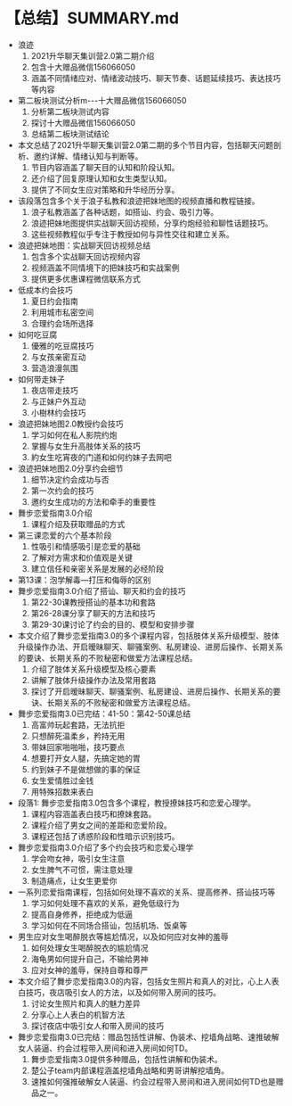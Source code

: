 # 【总结】SUMMARY.md

-   浪迹
    1.  2021升华聊天集训营2.0第二期介绍
    2.  包含十大赠品微信156066050
    3.  涵盖不同情绪应对、情绪波动技巧、聊天节奏、话题延续技巧、表达技巧等内容
-   第二板块测试分析m---十大赠品微信156066050
    1.  分析第二板块测试内容
    2.  探讨十大赠品微信156066050
    3.  总结第二板块测试结论
-   本文总结了2021升华聊天集训营2.0第二期的多个节目内容，包括聊天问题剖析、邀约详解、情绪认知与判断等。
    1.  节目内容涵盖了聊天目的认知和阶段认知。
    2.  还介绍了回复原理认知和女生类型认知。
    3.  提供了不同女生应对策略和升华经历分享。
-   该段落包含多个关于浪子私教和浪迹把妹地图的视频直播和教程链接。
    1.  浪子私教涵盖了各种话题，如搭讪、约会、吸引力等。
    2.  浪迹把妹地图提供实战聊天回访视频，分享约炮经验和聊性话题技巧。
    3.  这些视频教程似乎专注于教授如何与异性交往和建立关系。
-   浪迹把妹地图：实战聊天回访视频总结
    1.  包含多个实战聊天回访视频内容
    2.  视频涵盖不同情境下的把妹技巧和实战案例
    3.  提供更多优惠课程微信联系方式
-   低成本约会技巧
    1.  夏日约会指南
    2.  利用城市私密空间
    3.  合理约会场所选择
-   如何吃豆腐
    1.  優雅的吃豆腐技巧
    2.  与女孩亲密互动
    3.  营造浪漫氛围
-   如何带走妹子
    1.  夜店带走技巧
    2.  与正妹户外互动
    3.  小樹林约会技巧
-   浪迹把妹地图2.0教授约会技巧
    1.  学习如何在私人影院约炮
    2.  掌握与女生升高肢体关系的技巧
    3.  約女生吃宵夜的门道和如何约妹子去网吧
-   浪迹把妹地图2.0分享约会细节
    1.  细节决定约会成功与否
    2.  第一次约会的技巧
    3.  邀约女生成功的方法和牵手的重要性
-   舞步恋爱指南3.0介绍
    1.  课程介绍及获取赠品的方式
-   第三课恋爱的六个基本阶段
    1.  性吸引和情感吸引是恋爱的基础
    2.  了解对方需求和价值观是关键
    3.  建立信任和亲密关系是发展的必经阶段
-   第13课：泡学解毒—打压和侮辱的区别
-   舞步恋爱指南3.0介绍了搭讪、聊天和约会的技巧
    1.  第22-30课教授搭讪的基本功和套路
    2.  第26-28课分享了聊天的方法和技巧
    3.  第29-30课讨论了约会的目的、模型和安排步骤
-   本文介绍了舞步恋爱指南3.0的多个课程内容，包括肢体关系升级模型、肢体升级操作办法、开启暧昧聊天、聊骚案例、私房建设、进房后操作、长期关系的要诀、长期关系的不败秘密和做爱方法课程总结。
    1.  介绍了肢体关系升级模型及核心要素
    2.  讲解了肢体升级操作办法及常用套路
    3.  探讨了开启暧昧聊天、聊骚案例、私房建设、进房后操作、长期关系的要诀、长期关系的不败秘密和做爱方法课程总结。
-   舞步恋爱指南3.0已完结：41-50：第42-50课总结
    1.  高富帅玩起套路，无法抗拒
    2.  只想醉死温柔乡，矜持无用
    3.  带妹回家啪啪啪，技巧要点
    4.  想要打开女人腿，先搞定她的胃
    5.  约到妹子不是做想做的事的保证
    6.  女生爱情胜过金钱
    7.  用特殊招数来表白
-   段落1: 舞步恋爱指南3.0包含多个课程，教授撩妹技巧和恋爱心理学。
    1.  课程内容涵盖表白技巧和撩妹套路。
    2.  课程介绍了男女之间的差距和恋爱阶段。
    3.  课程还包括了诱惑阶段和性暗示识别技巧。
-   舞步恋爱指南3.0介绍了多个约会技巧和恋爱心理学
    1.  学会吻女神，吸引女生注意
    2.  女生脾气不可惯，需注意处理
    3.  制造痛点，让女生更爱你
-   一系列恋爱指南课程，包括如何处理不喜欢的关系、提高修养、搭讪技巧等
    1.  学习如何处理不喜欢的关系，避免低级行为
    2.  提高自身修养，拒绝成为低逼
    3.  学习如何在不同场合搭讪，包括机场、饭桌等
-   男生应对女生喝醉脱衣等尴尬情况，以及如何应对女神的羞辱
    1.  如何处理女生喝醉脱衣的尴尬情况
    2.  海龟男如何提升自己，不输给男神
    3.  应对女神的羞辱，保持自尊和尊严
-   本文介绍了舞步恋爱指南3.0的内容，包括女生照片和真人的对比，心上人表白技巧，夜店吸引女人的方法，以及如何带入房间的技巧。
    1.  讨论女生照片和真人的魅力差异
    2.  分享心上人表白的机智方法
    3.  探讨夜店中吸引女人和带入房间的技巧
-   舞步恋爱指南3.0已完结：赠品包括性讲解、伪装术、挖墙角战略、速推破解女人装逼、约会过程带入房间和进入房间如何TD。
    1.  舞步恋爱指南3.0提供多种赠品，包括性讲解和伪装术。
    2.  楚公子team内部课程涵盖挖墙角战略和男哥讲解挖墙角。
    3.  速推如何强推破解女人装逼、约会过程带入房间和进入房间如何TD也是赠品之一。